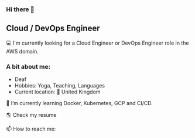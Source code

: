 ### Hi there 👋
## Cloud / DevOps Engineer
💻 I'm currently looking for a Cloud Engineer or DevOps Engineer role in the AWS domain.

### A bit about me:
- Deaf
- Hobbies: Yoga, Teaching, Languages
- Current location: 📍 United Kingdom

🌱 I’m currently learning Docker, Kubernetes, GCP and CI/CD.

🌎 Check my resume

📫 How to reach me: 
<!--
**ng-n/ng-n** is a ✨ _special_ ✨ repository because its `README.md` (this file) appears on your GitHub profile.

Here are some ideas to get you started:

- 🔭 I’m currently working on ...
- 
- 👯 I’m looking to collaborate on ...
- 🤔 I’m looking for help with ...
- 💬 Ask me about ...
- 📫 How to reach me: ...
- 😄 Pronouns: ...
- ⚡ Fun fact: ...
-->
